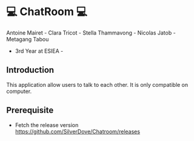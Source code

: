 # 💻 ChatRoom 💻
Antoine Mairet - Clara Tricot - Stella Thammavong - Nicolas Jatob - Metagang Tabou 

- 3rd Year at ESIEA -

## Introduction

This application allow users to talk to each other. It is only compatible on computer. 

## Prerequisite

* Fetch the release version https://github.com/SilverDove/Chatroom/releases

